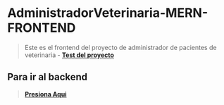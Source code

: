# AdministradorVeterinaria-MERN-FRONTEND
>Este es el frontend del proyecto de administrador de pacientes de veterinaria - **[Test del proyecto](https://pixabaysearchimages.netlify.app/)**

## Para ir al backend 
>	**[Presiona Aqui](https://github.com/johanmeza06/AdministradorVeterinaria-MERN)**
